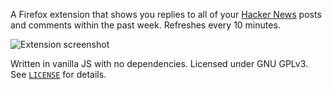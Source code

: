 A Firefox extension that shows you replies to all of your 
[Hacker News](https://news.ycombinator.com) posts and comments within the past
week. Refreshes every 10 minutes.

![Extension screenshot](https://imgur.com/KOxRO03.png)

Written in vanilla JS with no dependencies. Licensed under GNU GPLv3. See 
[`LICENSE`][gpl] for details.

[gpl]: /LICENSE
